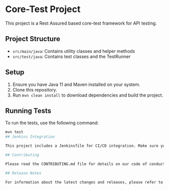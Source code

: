 # Core-Test Project

This project is a Rest Assured based core-test framework for API testing.

## Project Structure

- `src/main/java`: Contains utility classes and helper methods
- `src/test/java`: Contains test classes and the TestRunner

## Setup

1. Ensure you have Java 11 and Maven installed on your system.
2. Clone this repository.
3. Run `mvn clean install` to download dependencies and build the project.

## Running Tests

To run the tests, use the following command:

```bash
mvn test
## Jenkins Integration

This project includes a Jenkinsfile for CI/CD integration. Make sure you have Jenkins set up with the necessary plugins (Maven, JDK) to run the pipeline.

## Contributing

Please read the CONTRIBUTING.md file for details on our code of conduct and the process for submitting pull requests.

## Release Notes

For information about the latest changes and releases, please refer to the RELEASE_NOTES.md file.
